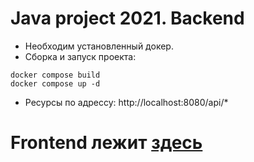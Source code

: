 # Java project 2021. Backend

* Необходим установленный докер.
* Сборка и запуск проекта:
```
docker compose build
docker compose up -d
```
* Ресурсы по адрессу: http://localhost:8080/api/*
# Frontend лежит [здесь](https://github.com/MIXOZ/HSE_Slaves)
 
